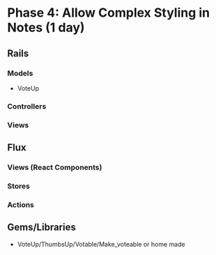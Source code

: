 # Phase 4: Allow Complex Styling in Notes (1 day)

## Rails
### Models
  * VoteUp

### Controllers

### Views

## Flux
### Views (React Components)

### Stores

### Actions

## Gems/Libraries
* VoteUp/ThumbsUp/Votable/Make_voteable or home made
